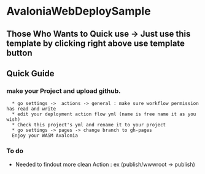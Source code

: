 # AvaloniaWebDeploySample
 ## Those Who Wants to Quick use -> Just use this template by clicking right above use template button

 ## Quick Guide
  ### make your Project and upload github.
      * go settings ->  actions -> general : make sure workflow permission has read and write
      * edit your deployment action flow yml (name is free name it as you wish)
      * Check this project's yml and rename it to your project
      * go settings -> pages -> change branch to gh-pages
      Enjoy your WASM Avalonia
  ### To do
   - Needed to findout more clean Action : ex (publish/wwwroot -> publish) 
